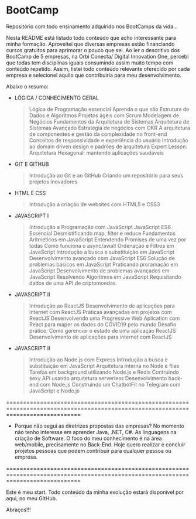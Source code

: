 # BootCamp
Repositório com todo ensinamento adquirido nos BootCamps da vida...

Nesta README está listado todo conteúdo que acho interessante para minha formação.
Aproveitei que diversas empresas estão financiando cursos gratuitos para aprimorar o pouco que sei.
Ao ler o descritivo dos BootCamp de 5 empresas, na Orbi Conecta/ Digital Innovation One, percebi que todas tem disciplinas iguais consumindo assim muito tempo com conteúdo repetido. Assim, listei todo conteúdo relevante oferecido por cada empresa e selecionei aquilo que contribuiria para meu desenvolvimento.

Abaixo o resumo:

- LÓGICA / CONHECIMENTO GERAL
    > Lógica de Programação essencial
    > Aprenda o que são Estrutura de Dados e Algoritmos
    > Projetos ágeis com Scrum
    > Modelagem de Negócios
    > Fundamentos da Arquitetura de Sistemas
    > Arquitetura de Sistemas Avançado
    > Estratégia de negócios com OKR
    > A arquitetura de componentes e gestão da complexidade no front-end
    > Conceitos de responsividade e experiência do usuário
    > Introdução ao domain driven design e padrões de arquitetura
    > Expert Lesson: Arquitetura Hexagonal: mantendo aplicações saudáveis

- GIT E GITHUB
    > Introdução ao Git e ao GitHub
    > Criando um repositório para seus projetos inovadores

- HTML E CSS
    > Introdução a criação de websites com HTML5 e CSS3

- JAVASCRIPT I
    > Introdução a Programação com JavaScript
    > JavaScript ES6 Essencial
    > Desmistificando map, filter e reduce
    > Fundamentos Aritméticos em JavaScript
    > Entendendo Promises de uma vez por todas
    > Como funciona o async/await
    > Ordenação e Filtros em JavaScript
    > Introdução a busca e substituição em JavaScript
    > Desenvolvimento avançado com JavaScript ES6
    > Solução de problemas básicos em JavaScript
    > Praticando proramação em JavaScript
    > Desenvolvimento de problemas avançados em JavaScript
    > Resolvendo Algoritmos em JavaScript
    > Requisitando dados de uma API de criptomoedas

- JAVASCRIPT II    
    > Introdução ao ReactJS
    > Desenvolvimento de aplicações para internet com ReactJS
    > Práticas avançadas em projetos com ReactJS
    > Desenvolvendo uma Progressive Web Aplication com React para maper os dados do COVID19 pelo mundo
    > Desafio prático: Como gerenciar o estado de uma aplicação ReactJS
    > Desenvolvimento de aplicações para internet com ReactJS

- JAVASCRIPT II 
    > Introdução ao Node.js com Express
    > Introdução a busca e substituição em JavaScript
    > Arquitetura interna no Node e filas
    > Tarefas em background utilizando Node.js e Redis
    > Contruindo sexy API usando arquitetura serverless
    > Desenvolvimento back-end com Node.js
    > Construindo um ChatbotFit no Telegram com JavaScript e Node.js

==================================================================================================================================

- Porque não segui as diretrizes propostas das empresas?
No momento não tenho interesse em aprender Java, .NET, C#. As linguagens na criação de Software.
O foco do meu conhecimento é na área web/mobile, precisamente no Back-End.
Hoje quero realizar e concluir projetos pessoas que podem contribuir para qualquer pessoa ou empresa.

==================================================================================================================================

Este é meu start. 
Todo conteúdo da minha evolução estará disponível por aqui, no meu GitHub.

Abraços!!!